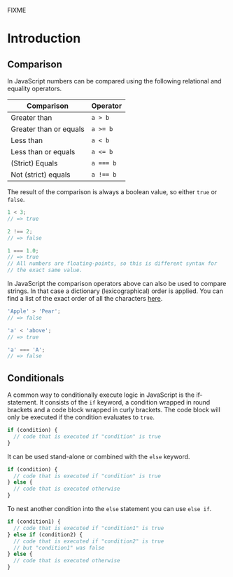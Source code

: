 FIXME

# Introduction

## Comparison

In JavaScript numbers can be compared using the following relational and equality operators.

| Comparison             | Operator  |
| ---------------------- | --------- |
| Greater than           | `a > b`   |
| Greater than or equals | `a >= b`  |
| Less than              | `a < b`   |
| Less than or equals    | `a <= b`  |
| (Strict) Equals        | `a === b` |
| Not (strict) equals    | `a !== b` |

The result of the comparison is always a boolean value, so either `true` or `false`.

```javascript
1 < 3;
// => true

2 !== 2;
// => false

1 === 1.0;
// => true
// All numbers are floating-points, so this is different syntax for
// the exact same value.
```

In JavaScript the comparison operators above can also be used to compare strings.
In that case a dictionary (lexicographical) order is applied.
You can find a list of the exact order of all the characters [here][utf-16-list].

```javascript
'Apple' > 'Pear';
// => false

'a' < 'above';
// => true

'a' === 'A';
// => false
```

## Conditionals

A common way to conditionally execute logic in JavaScript is the if-statement.
It consists of the `if` keyword, a condition wrapped in round brackets and a code block wrapped in curly brackets.
The code block will only be executed if the condition evaluates to `true`.

```javascript
if (condition) {
  // code that is executed if "condition" is true
}
```

It can be used stand-alone or combined with the `else` keyword.

```javascript
if (condition) {
  // code that is executed if "condition" is true
} else {
  // code that is executed otherwise
}
```

To nest another condition into the `else` statement you can use `else if`.

```javascript
if (condition1) {
  // code that is executed if "condition1" is true
} else if (condition2) {
  // code that is executed if "condition2" is true
  // but "condition1" was false
} else {
  // code that is executed otherwise
}
```

[utf-16-list]: https://www.fileformat.info/info/charset/UTF-16/list.htm
